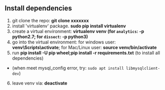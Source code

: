 ## Install dependencies
1. git clone the repo: **git clone xxxxxxx**
2. install 'virtualenv' package. **sudo pip install virtualenv**
3. create a virtual environment: **virtualenv venv (for `analytics`: -p python2.7; for `dissect`: -p python3)**
4. go into the virtual environment: for windows user: **venv\Scripts\activate**; for Mac/Linux user: **source venv/bin/activate**
5. run **pip install -U pip wheel;pip install -r requirements.txt** (to install all dependencies)
- (when meet mysql_config error, try: `sudo apt install libmysqlclient-dev`)
6. leave venv via: **deactivate**
